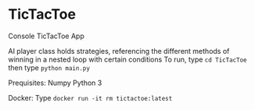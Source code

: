 # TicTacToe
Console TicTacToe App

AI player class holds strategies, referencing the different methods of winning in a nested loop with certain conditions
To run, 
type `cd TicTacToe`
then type `python main.py`

Prequisites:
Numpy
Python 3


Docker:
Type `docker run -it rm tictactoe:latest`
